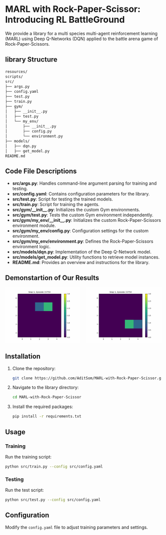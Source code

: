 # MARL with Rock-Paper-Scissor: Introducing RL BattleGround

We provide a library for a multi species multi-agent reinforcement learning (MARL) using Deep Q-Networks (DQN) applied to the battle arena game of Rock-Paper-Scissors.

## library Structure

```
resources/
scripts/
src/
├── args.py
├── config.yaml
├── test.py
├── train.py
├── gym/
│   ├── __init__.py
│   ├── test.py
│   └── my_env/
│       ├── __init__.py
│       ├── config.py
│       └── environment.py
├── models/
│   ├── dqn.py
│   ├── get_model.py
README.md
```

## Code File Descriptions

- **src/args.py**: Handles command-line argument parsing for training and testing.
- **src/config.yaml**: Contains configuration parameters for the library.
- **src/test.py**: Script for testing the trained models.
- **src/train.py**: Script for training the agents.
- **src/gym/\_\_init\_\_.py**: Initializes the custom Gym environments.
- **src/gym/test.py**: Tests the custom Gym environment independently.
- **src/gym/my_env/\_\_init\_\_.py**: Initializes the custom Rock-Paper-Scissors environment module.
- **src/gym/my_env/config.py**: Configuration settings for the custom environment.
- **src/gym/my_env/environment.py**: Defines the Rock-Paper-Scissors environment logic.
- **src/models/dqn.py**: Implementation of the Deep Q-Network model.
- **src/models/get_model.py**: Utility functions to retrieve model instances.
- **README.md**: Provides an overview and instructions for the library.

## Demonstartion of Our Results

<div style="display: flex; justify-content: space-between; align-items: center; width: 100%;">
  <img src="assets/animation_batch_314.gif" alt="Training Results for single predator and single prey" style="width: 48%;">
  <img src="assets/animation_batch_674.gif" alt="Training Results for single predator and single prey" style="width: 48%;">
</div>





## Installation

1. Clone the repository:

    ```bash
    git clone https://github.com/AditSom/MARL-with-Rock-Paper-Scissor.git
    ```

2. Navigate to the library directory:

    ```bash
    cd MARL-with-Rock-Paper-Scissor
    ```

3. Install the required packages:

    ```bash
    pip install -r requirements.txt
    ```

## Usage

### Training

Run the training script:

```bash
python src/train.py --config src/config.yaml
```

### Testing

Run the test script:

```bash
python src/test.py --config src/config.yaml
```

## Configuration

Modify the `config.yaml` file to adjust training parameters and settings.

